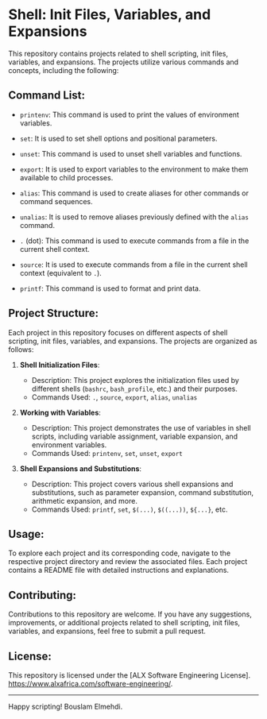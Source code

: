 # Shell: Init Files, Variables, and Expansions

This repository contains projects related to shell scripting, init files, variables, and expansions. The projects utilize various commands and concepts, including the following:

## Command List:

- `printenv`: This command is used to print the values of environment variables.

- `set`: It is used to set shell options and positional parameters.

- `unset`: This command is used to unset shell variables and functions.

- `export`: It is used to export variables to the environment to make them available to child processes.

- `alias`: This command is used to create aliases for other commands or command sequences.

- `unalias`: It is used to remove aliases previously defined with the `alias` command.

- `.` (dot): This command is used to execute commands from a file in the current shell context.

- `source`: It is used to execute commands from a file in the current shell context (equivalent to `.`).

- `printf`: This command is used to format and print data.

## Project Structure:

Each project in this repository focuses on different aspects of shell scripting, init files, variables, and expansions. The projects are organized as follows:

1. **Shell Initialization Files**:
   - Description: This project explores the initialization files used by different shells (`bashrc`, `bash_profile`, etc.) and their purposes.
   - Commands Used: `.`, `source`, `export`, `alias`, `unalias`

2. **Working with Variables**:
   - Description: This project demonstrates the use of variables in shell scripts, including variable assignment, variable expansion, and environment variables.
   - Commands Used: `printenv`, `set`, `unset`, `export`

3. **Shell Expansions and Substitutions**:
   - Description: This project covers various shell expansions and substitutions, such as parameter expansion, command substitution, arithmetic expansion, and more.
   - Commands Used: `printf`, `set`, `$(...)`, `$((...))`, `${...}`, etc.

## Usage:

To explore each project and its corresponding code, navigate to the respective project directory and review the associated files. Each project contains a README file with detailed instructions and explanations.

## Contributing:

Contributions to this repository are welcome. If you have any suggestions, improvements, or additional projects related to shell scripting, init files, variables, and expansions, feel free to submit a pull request.

## License:

This repository is licensed under the [ALX Software Engineering License]. https://www.alxafrica.com/software-engineering/.

---
Happy scripting!
Bouslam Elmehdi.

